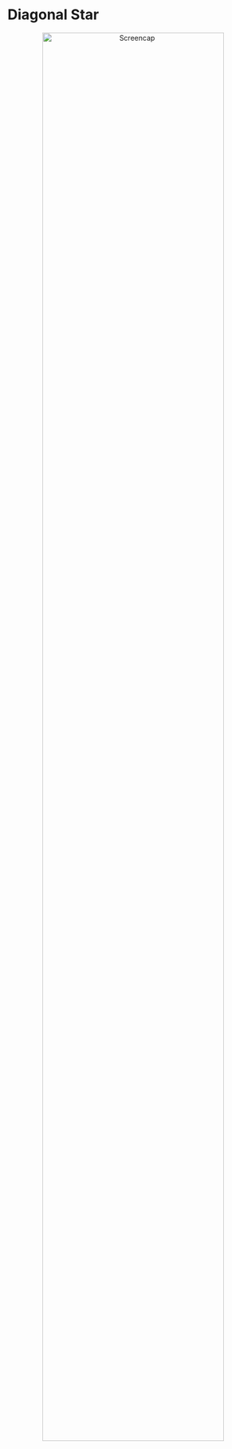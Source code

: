 # Diagonal Star

<p align="center">
<img src="https://i.imgur.com/7CbMQlI.png" height="85%" width="85%" alt="Screencap"/>
</p>
